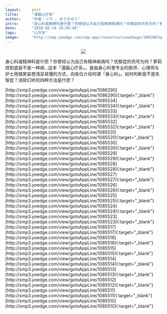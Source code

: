 ```yaml
---
layout:     post
title:      "漫画心疗系"
author:     "作者：ソウ , ゆうきゆう"
intro:      "身心科或精神科是什麽？你曾经认为自己有精神疾病吗？忧郁症的讯号为何？萝莉控到底是不是一种病…这本「漫画心疗系」，是由身心科里专业的医师、心理师与护士用搞笑妄想浅显易懂的方式，向各位介绍何谓「身心科」。如何判断是不是失智症？消除幻听的四种方法是什麽？"
date:       "2018-02-14 16:56:48"
tags:       "心疗系"
image:      "http://smp.yoedge.com/smp-app/resource/viewImage/1002907appline.png"
---
```

<div style="text-align: center">
<p><img src="http://smp.yoedge.com/smp-app/resource/viewImage/1002907appline.png"/></p>
</div>
<p class="post-meta">
<span>身心科或精神科是什麽？你曾经认为自己有精神疾病吗？忧郁症的讯号为何？萝莉控到底是不是一种病…这本「漫画心疗系」，是由身心科里专业的医师、心理师与护士用搞笑妄想浅显易懂的方式，向各位介绍何谓「身心科」。如何判断是不是失智症？消除幻听的四种方法是什麽？</span>
</p>
[http://smp3.yoedge.com/view/gotoAppLine/1086290](http://smp3.yoedge.com/view/gotoAppLine/1086290){:target="_blank"}
[http://smp3.yoedge.com/view/gotoAppLine/1085534](http://smp3.yoedge.com/view/gotoAppLine/1085534){:target="_blank"}
[http://smp3.yoedge.com/view/gotoAppLine/1085533](http://smp3.yoedge.com/view/gotoAppLine/1085533){:target="_blank"}
[http://smp3.yoedge.com/view/gotoAppLine/1085532](http://smp3.yoedge.com/view/gotoAppLine/1085532){:target="_blank"}
[http://smp3.yoedge.com/view/gotoAppLine/1085531](http://smp3.yoedge.com/view/gotoAppLine/1085531){:target="_blank"}
[http://smp3.yoedge.com/view/gotoAppLine/1085530](http://smp3.yoedge.com/view/gotoAppLine/1085530){:target="_blank"}
[http://smp3.yoedge.com/view/gotoAppLine/1085529](http://smp3.yoedge.com/view/gotoAppLine/1085529){:target="_blank"}
[http://smp3.yoedge.com/view/gotoAppLine/1085528](http://smp3.yoedge.com/view/gotoAppLine/1085528){:target="_blank"}
[http://smp3.yoedge.com/view/gotoAppLine/1085527](http://smp3.yoedge.com/view/gotoAppLine/1085527){:target="_blank"}
[http://smp3.yoedge.com/view/gotoAppLine/1085526](http://smp3.yoedge.com/view/gotoAppLine/1085526){:target="_blank"}
[http://smp3.yoedge.com/view/gotoAppLine/1085525](http://smp3.yoedge.com/view/gotoAppLine/1085525){:target="_blank"}
[http://smp3.yoedge.com/view/gotoAppLine/1085524](http://smp3.yoedge.com/view/gotoAppLine/1085524){:target="_blank"}
[http://smp3.yoedge.com/view/gotoAppLine/1085523](http://smp3.yoedge.com/view/gotoAppLine/1085523){:target="_blank"}
[http://smp3.yoedge.com/view/gotoAppLine/1085517](http://smp3.yoedge.com/view/gotoAppLine/1085517){:target="_blank"}
[http://smp3.yoedge.com/view/gotoAppLine/1085516](http://smp3.yoedge.com/view/gotoAppLine/1085516){:target="_blank"}
[http://smp3.yoedge.com/view/gotoAppLine/1085515](http://smp3.yoedge.com/view/gotoAppLine/1085515){:target="_blank"}
[http://smp3.yoedge.com/view/gotoAppLine/1085514](http://smp3.yoedge.com/view/gotoAppLine/1085514){:target="_blank"}
[http://smp3.yoedge.com/view/gotoAppLine/1085513](http://smp3.yoedge.com/view/gotoAppLine/1085513){:target="_blank"}
[http://smp3.yoedge.com/view/gotoAppLine/1085512](http://smp3.yoedge.com/view/gotoAppLine/1085512){:target="_blank"}
[http://smp3.yoedge.com/view/gotoAppLine/1085511](http://smp3.yoedge.com/view/gotoAppLine/1085511){:target="_blank"}
[http://smp3.yoedge.com/view/gotoAppLine/1085510](http://smp3.yoedge.com/view/gotoAppLine/1085510){:target="_blank"}


